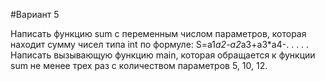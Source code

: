 #Вариант 5

Написать функцию sum с переменным числом параметров, 
которая находит сумму чисел типа int по формуле:
S=a1*a2-a2*a3+a3*a4-. . . . .
Написать вызывающую функцию main, которая обращается к 
функции sum не менее трех раз с количеством параметров 5,
10, 12.
